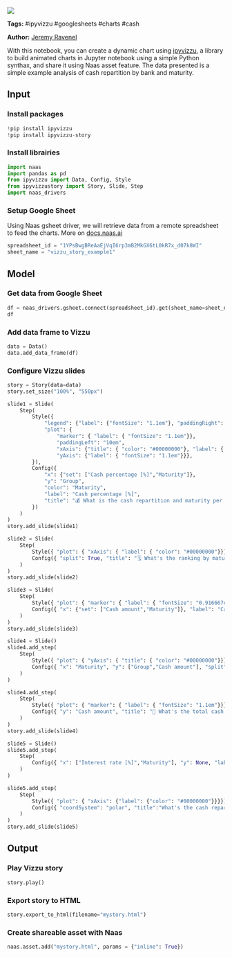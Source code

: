 <a href="https://app.naas.ai/user-redirect/naas/downloader?url=https://raw.githubusercontent.com/jupyter-naas/awesome-notebooks/master/Vizzu/Vizzu_Create_interactive_data_story.ipynb" target="_parent"><img src="https://naasai-public.s3.eu-west-3.amazonaws.com/open_in_naas.svg"/></a>

**Tags:** #ipyvizzu #googlesheets #charts #cash

**Author:** [Jeremy Ravenel](https://www.linkedin.com/in/jeremyravenel/)

With this notebook, you can create a dynamic chart using [ipyvizzu](https://ipyvizzu.vizzuhq.com/), a library to build animated charts in Jupyter notebook using a simple Python synthax, and share it using Naas asset feature. The data presented is a simple example analysis of cash repartition by bank and maturity.

## Input

### Install packages


```python
!pip install ipyvizzu 
!pip install ipyvizzu-story 
```

### Install librairies


```python
import naas
import pandas as pd
from ipyvizzu import Data, Config, Style
from ipyvizzustory import Story, Slide, Step
import naas_drivers
```

### Setup Google Sheet
Using Naas gsheet driver, we will retrieve data from a remote spreadsheet to feed the charts. More on [docs.naas.ai](https://docs.naas.ai/drivers/google-sheets)


```python
spreadsheet_id = "1YPsBwgBReAaEjVqI6rp3mB2MkGX6tL0kR7x_d07k8WI"
sheet_name = "vizzu_story_example1"
```

## Model

### Get data from Google Sheet


```python
df = naas_drivers.gsheet.connect(spreadsheet_id).get(sheet_name=sheet_name)
df
```

### Add data frame to Vizzu


```python
data = Data()
data.add_data_frame(df)
```

### Configure Vizzu slides


```python
story = Story(data=data)
story.set_size("100%", "550px")

slide1 = Slide(
    Step( 
        Style({
            "legend": {"label": {"fontSize": "1.1em"}, "paddingRight": "-1em"},
            "plot": { 
                "marker": { "label": { "fontSize": "1.1em"}}, 
                "paddingLeft": "10em",
                "xAxis": {"title": { "color": "#00000000"}, "label": { "fontSize": "1.1em"}},
                "yAxis": {"label": { "fontSize": "1.1em"}}},
        }),
        Config({
            "x": {"set": ["Cash percentage [%]","Maturity"]}, 
            "y": "Group",
            "color": "Maturity",
            "label": "Cash percentage [%]",
            "title": "💰 What is the cash repartition and maturity per bank?"
        })
    )
)
story.add_slide(slide1)

slide2 = Slide(
    Step(
        Style({ "plot": { "xAxis": { "label": { "color": "#00000000"}}}}),
        Config({ "split": True, "title": "🗓 What's the ranking by maturity?"})
    )
)
story.add_slide(slide2)

slide3 = Slide(
    Step(
        Style({ "plot": { "marker": { "label": { "fontSize": "0.916667em"}}}}),
        Config({ "x": {"set": ["Cash amount","Maturity"]}, "label": "Cash amount", "title": "⚡️ What's the actual cash positon in M$ by maturity?"}),
    )
)
story.add_slide(slide3)

slide4 = Slide()
slide4.add_step(
    Step(
        Style({ "plot": { "yAxis": { "title": { "color": "#00000000"}}}}),
        Config({ "x": "Maturity", "y": ["Group","Cash amount"], "split": False, "legend": "color"})
    )
)

slide4.add_step(
    Step(
        Style({ "plot": { "marker": { "label": { "fontSize": "1.1em"}}}}),
        Config({ "y": "Cash amount", "title": "👀 What's the total cash position in M$ by maturity?"}),
    )
)
story.add_slide(slide4)

slide5 = Slide()
slide5.add_step(
    Step(
        Config({ "x": ["Interest rate [%]","Maturity"], "y": None, "label":"Cash amount"})
    )
)

slide5.add_step(
    Step(
        Style({ "plot": { "xAxis": {"label": {"color": "#00000000"}}}}),
        Config({ "coordSystem": "polar", "title":"What's the cash repartition in M$ by maturity?"})
    )
)
story.add_slide(slide5)


```

## Output

### Play Vizzu story


```python
story.play()
```

### Export story to HTML


```python
story.export_to_html(filename="mystory.html")
```

### Create shareable asset with Naas


```python
naas.asset.add("mystory.html", params = {"inline": True})
```


```python

```

